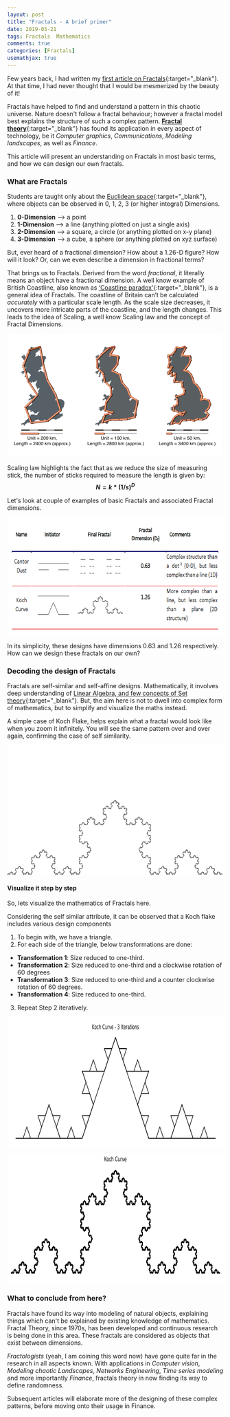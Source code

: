 ```yaml
---
layout: post
title: "Fractals - A brief primer"
date: 2019-05-21
tags: Fractals  Mathematics
comments: true
categories: [Fractals]
usemathjax: true
---
```


Few years back, I had written my [first article on Fractals](/2016-12-25-Normality-or-Fractality.md){:target="_blank"}. At that time, I had never thought that I would be mesmerized by the beauty of it! 

Fractals have helped to find and understand a pattern in this chaotic universe. Nature doesn't follow a fractal behaviour; however a fractal model best explains the structure of such a complex pattern. [**Fractal theory**](https://fractalfoundation.org/resources/what-is-chaos-theory/){:target="_blank"} has found its application in every aspect of technology, be it *Computer graphics*, *Communications*, *Modeling landscapes*, as well as *Finance*.

This article will present an understanding on Fractals in most basic terms, and how we can design our own fractals. 

### What are Fractals

Students are taught only about the [Euclidean space](https://en.wikipedia.org/wiki/Euclidean_space){:target="_blank"}, where objects can be observed in 0, 1, 2, 3 (or higher integral) Dimensions. 
1. **0-Dimension** --> a point
2. **1-Dimension** --> a line (anything plotted on just a single axis)
3. **2-Dimension** --> a square, a circle (or anything plotted on x-y plane)
4. **3-Dimension** --> a cube, a sphere (or anything plotted on xyz surface)

<p>
</p>

But, ever heard of a fractional dimension? How about a 1.26-D figure? How will it look? Or, can we even describe a dimension in fractional terms?

That brings us to Fractals. Derived from the word *fractional*, it literally means an object have a fractional dimension. A well know example of British Coastline, also known as [‘Coastline paradox'](https://en.wikipedia.org/wiki/Coastline_paradox){:target="_blank"}, is a general idea of Fractals. The coastline of Britain can’t be calculated *accurately* with a particular scale length. As the scale size decreases, it uncovers more intricate parts of the coastline, and the length changes. This leads to the idea of Scaling, a well know Scaling law and the concept of Fractal Dimensions.

<p class="aligncenter"> 
<img src="/data/pics/2019/05/BritainCoastline.png" alt="Coastline of Britain" width="500" height="286" text-align="center"/>
</p>

Scaling law highlights the fact that as we reduce the size of measuring stick, the number of sticks required to measure the length is given by: **$$ N = k * (1/s)^D $$**

Let's look at couple of examples of basic Fractals and associated Fractal dimensions.

<p class="aligncenter"> 
<img src="/data/pics/2019/05/FractalDimension.png" alt="Fractal Dimensions" width="664" height="273" text-align="left"/>
</p>

In its simplicity, these designs have dimensions 0.63 and 1.26 respectively. How can we design these fractals on our own?


### Decoding the design of Fractals

Fractals are self-similar and self-affine designs. Mathematically, it involves deep understanding of [Linear Algebra, and few concepts of Set theory](https://en.wikipedia.org/wiki/Iterated_function_system){:target="_blank"}. But, the aim here is not to dwell into complex form of mathematics, but to simplify and visualize the maths instead.

A simple case of Koch Flake, helps explain what a fractal would look like when you zoom it infinitely. You will see the same pattern over and over again, confirming the case of self similarity. 

<p class="aligncenter"> 
<img src="/data/pics/2019/05/KochCurve.gif" alt="Koch SnowFlake" width="600" height="300" text-align="left"/>
</p>

#### Visualize it step by step
So, lets visualize the mathematics of Fractals here. 

Considering the self similar attribute, it can be observed that a Koch flake includes various design components
1. To begin with, we have a triangle.
2. For each side of the triangle, below transformations are done:
- **Transformation 1**: Size reduced to one-third.
- **Transformation 2**: Size reduced to one-third and a clockwise rotation of 60 degrees
- **Transformation 3**: Size reduced to one-third and a counter clockwise rotation of 60 degrees.
- **Transformation 4**: Size reduced to one-third.
3. Repeat Step 2 iteratively.

<p>
</p>

<p class="aligncenter"> 
<img src="/data/pics/2019/05/KochCurve_Iterations.png" alt="Koch SnowFlake" width="900" height="300" text-align="left"/>
</p>

<p class="aligncenter"> 
<img src="/data/pics/2019/05/KochCurve_All.png" alt="Koch SnowFlake" width="900" height="300" text-align="left"/>
</p>
 

### What to conclude from here?

Fractals have found its way into modeling of natural objects, explaining things which can't be explained by existing knowledge of mathematics. Fractal Theory, since 1970s, has been developed and continuous research is being done in this area. These fractals are considered as objects that exist between dimensions. 

*Fractologists* (yeah, I am coining this word now) have gone quite far in the research in all aspects known. With applications in *Computer vision*, *Modeling chaotic Landscapes*, *Networks Engineering*, *Time series modeling* and more importantly *Finance*, fractals theory in now finding its way to define randomness. 

Subsequent articles will elaborate more of the designing of these complex patterns, before moving onto their usage in Finance.


